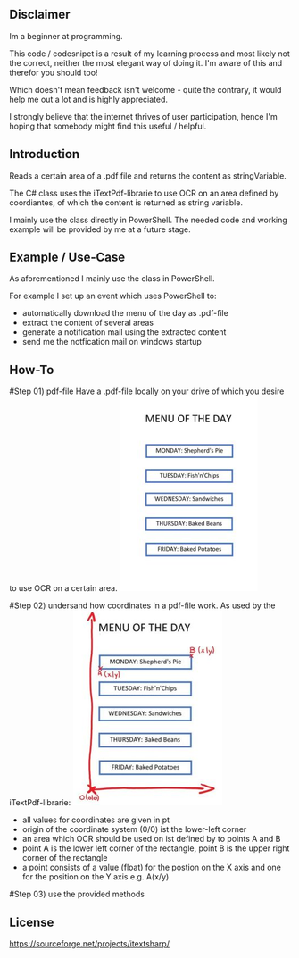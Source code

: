 ## Disclaimer
Im a beginner at programming.

This code / codesnipet is a result of my learning process and most likely
not the correct, neither the most elegant way of doing it.
I'm aware of this and therefor you should too!

Which doesn't mean feedback isn't welcome - quite the contrary,
it would help me out a lot and is highly appreciated.

I strongly believe that the internet thrives of user participation,
hence I'm hoping that somebody might find this useful / helpful. 

## Introduction
Reads a certain area of a .pdf file and returns the content as stringVariable.

The C# class uses the iTextPdf-librarie to use OCR on an area defined by coordiantes,
of which the content is returned as string variable.

I mainly use the class directly in PowerShell.
The needed code and working example will be provided by me at a future stage.

## Example / Use-Case
As aforementioned I mainly use the class in PowerShell.

For example I set up an event which uses PowerShell to:
- automatically download the menu of the day as .pdf-file
- extract the content of several areas
- generate a notification mail using the extracted content
- send me the notfication mail on windows startup

## How-To
#Step 01) pdf-file
Have a .pdf-file locally on your drive of which you desire to use OCR on a certain area.
![imgExamplePdf](/tut/samplepdf_s.jpg)


#Step 02) undersand how coordinates in a pdf-file work.
As used by the iTextPdf-librarie:
![imgAnnotatedExamplePdf](/tut/samplepdf_annotation1_s.jpg)

- all values for coordinates are given in pt
- origin of the coordinate system (0/0) ist the lower-left corner
- an area which OCR should be used on ist defined by to points A and B
- point A is the lower left corner of the rectangle, point B is the upper right corner of the rectangle
- a point consists of a value (float) for the postion on the  X axis and one for the position on the Y axis e.g. A(x/y)

#Step 03) use the provided methods



## License
https://sourceforge.net/projects/itextsharp/
